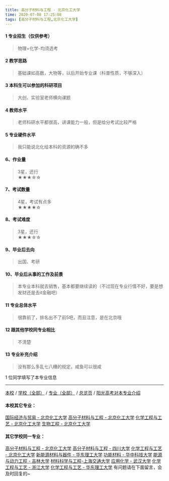 ```yaml
---
title: 高分子材料与工程 - 北京化工大学
time: 2020-07-08 17:25:08
tags: [高分子材料与工程,北京化工大学]
---
```

#### 1 专业招生（仅供参考）  
> 物理+化学-均须选考



#### 2 教学思路  
> 基础课如高数，大物等，以后开始专业课（科普性质，不够深入）



#### 3 本科生可以参加的科研项目  
>  大创、实验室老师横向课题



#### 4 教师水平
> 老师科研水平都很高，讲课能力一般，但是给分考试比较严格



#### 5 专业硬件水平
> 我只能说北化给本科的资源的确不多



#### 6、作业量
> 3星，还行  
★★★☆☆



#### 7、考试数量  
> 4星，考试有点多   
★★★★☆



#### 8、考试难度  
> 3星，还行   
★★★☆☆



#### 9、毕业后去向  
> 出国、考研



#### 10、毕业后从事的工作及前景  
> 本专业本科就去销售，基本都要继续读的（不过现在专业行情不好，要是想发财还是去it金融吧）



#### 11 专业总体水平 
> 很靠前了，排名出不了前5吧，而且注意，是在北京哦



####  12 跟其他学校同专业相比 
> 不清楚



####  13 专业补充介绍  
> 没有那么多乱七八糟的规定，咸鱼可以很咸


1 位同学填写了本专业信息
***
[本校](https://univgo.github.io/2020/07/08/a25bb6758ca1) / [学校（全部）](https://univgo.github.io/2020/07/08/3efa6bcca419) / [专业（全部）](https://univgo.github.io/2020/07/08/2d4c6d3552c2) / [总览页](https://univgo.github.io/2020/07/08/445daeb4fa00) / [阳光高考对本专业介绍](http://gaokao.chsi.com.cn/sch/zyk/view.do?schId=73394554&specId=73384152)
#### 本校其它专业：
[国际经济与贸易 - 北京化工大学](https://univgo.github.io/2020/07/08/f143f17287d2)
[高分子材料与工程 - 北京化工大学](https://univgo.github.io/2020/07/08/077d326808ab)
[化学工程与工艺 - 北京化工大学](https://univgo.github.io/2020/07/08/27057f73c283)
[生物工程 - 北京化工大学](https://univgo.github.io/2020/07/08/14e12a0e6efb)
#### 其它学校同一专业：
[高分子材料与工程 - 北京化工大学](https://univgo.github.io/2020/07/08/077d326808ab)
[高分子材料与工程 - 四川大学](https://univgo.github.io/2020/07/08/81f8ee185b5e)
[化学工程与工艺 - 北京化工大学](https://univgo.github.io/2020/07/08/27057f73c283)
[新能源材料与器件 - 华东理工大学](https://univgo.github.io/2020/07/08/5c64dcf7f680)
[功能材料 - 华中科技大学](https://univgo.github.io/2020/07/08/5fd0d99fa322)
[能源与动力工程 - 吉林大学](https://univgo.github.io/2020/07/08/f0f5062075b3)
[材料科学与工程-上海交通大学](https://univgo.github.io/2020/07/08/f5e99e8fbc41)
[应用化学 - 武汉大学](https://univgo.github.io/2020/07/08/111bbd38bb69)
[化学工程与工艺 - 浙江大学](https://univgo.github.io/2020/07/08/089b04ed4213)
[化学工程与工艺 - 华东理工大学](https://univgo.github.io/2020/07/08/01ff842a6f1f)
有问题请在下面留言，会及时回复的~